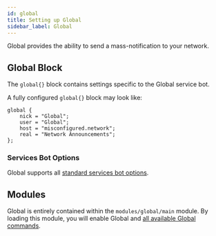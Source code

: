 ```yaml
---
id: global
title: Setting up Global
sidebar_label: Global
---
```


Global provides the ability to send a mass-notification to your network. 

## Global Block

The `global{}` block contains settings specific to the Global service bot.

A fully configured `global{}` block may look like:

```
global {
    nick = "Global";
    user = "Global";
    host = "misconfigured.network";
    real = "Network Announcements";
};
```

### Services Bot Options

Global supports all [standard services bot options](/docs/config/services).

## Modules

Global is entirely contained within the `modules/global/main` module. By loading this module, you will enable Global and [all available Global commands](/docs/help/global).